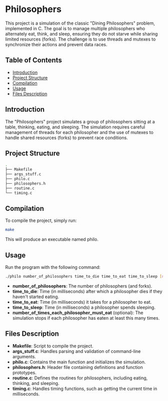 # Philosophers

This project is a simulation of the classic "Dining Philosophers" problem, implemented in C. The goal is to manage multiple philosophers who alternately eat, think, and sleep, ensuring they do not starve while sharing limited resources (forks). The challenge is to use threads and mutexes to synchronize their actions and prevent data races.

## Table of Contents

- [Introduction](#introduction)
- [Project Structure](#project-structure)
- [Compilation](#compilation)
- [Usage](#usage)
- [Files Description](#files-description)

## Introduction

The "Philosophers" project simulates a group of philosophers sitting at a table, thinking, eating, and sleeping. The simulation requires careful management of threads for each philosopher and the use of mutexes to handle shared resources (forks) to prevent race conditions.

## Project Structure

```bash
.
├── Makefile
├── args_stuff.c
├── philo.c
├── philosophers.h
├── routine.c
└── timing.c
```
## Compilation
To compile the project, simply run:
```bash
make
```
This will produce an executable named philo.

## Usage
Run the program with the following command:
```bash
./philo number_of_philosophers time_to_die time_to_eat time_to_sleep [number_of_times_each_philosopher_must_eat]
```
- **number_of_philosophers**: The number of philosophers (and forks).
- **time_to_die**: Time (in milliseconds) after which a philosopher dies if they haven't started eating.
- **time_to_eat**: Time (in milliseconds) it takes for a philosopher to eat.
- **time_to_sleep**: Time (in milliseconds) a philosopher spends sleeping.
- **number_of_times_each_philosopher_must_eat** (optional): The simulation stops if each philosopher has eaten at least this many times.

## Files Description

- **Makefile**: Script to compile the project.
- **args_stuff.c**: Handles parsing and validation of command-line arguments.
- **philo.c**: Contains the main function and initializes the simulation.
- **philosophers.h**: Header file containing definitions and function prototypes.
- **routine.c**: Defines the routines for philosophers, including eating, thinking, and sleeping.
- **timing.c**: Handles timing functions, such as getting the current time in milliseconds.
